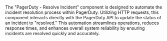 The "PagerDuty - Resolve Incident" component is designed to automate the incident resolution process within PagerDuty. Utilizing HTTP requests, this component interacts directly with the PagerDuty API to update the status of an incident to "resolved." This automation streamlines operations, reduces response times, and enhances overall system reliability by ensuring incidents are resolved quickly and accurately.
